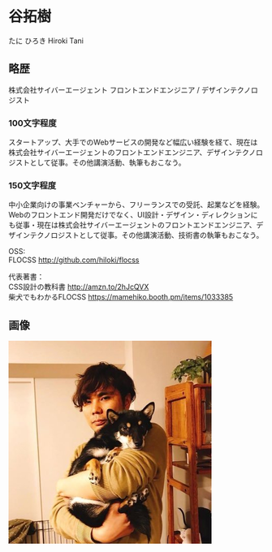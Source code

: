 # 谷拓樹

たに ひろき
Hiroki Tani

## 略歴

株式会社サイバーエージェント フロントエンドエンジニア / デザインテクノロジスト

### 100文字程度
スタートアップ、大手でのWebサービスの開発など幅広い経験を経て、現在は株式会社サイバーエージェントのフロントエンドエンジニア、デザインテクノロジストとして従事。その他講演活動、執筆もおこなう。

### 150文字程度
中小企業向けの事業ベンチャーから、フリーランスでの受託、起業などを経験。Webのフロントエンド開発だけでなく、UI設計・デザイン・ディレクションにも従事・現在は株式会社サイバーエージェントのフロントエンドエンジニア、デザインテクノロジストとして従事。その他講演活動、技術書の執筆もおこなう。

OSS:  
FLOCSS http://github.com/hiloki/flocss

代表著書：  
CSS設計の教科書 http://amzn.to/2hJcQVX  
柴犬でもわかるFLOCSS https://mamehiko.booth.pm/items/1033385

## 画像

![](assets/me_1902.jpg)
